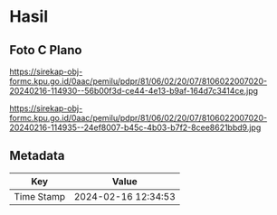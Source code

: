 # Hasil

## Foto C Plano

https://sirekap-obj-formc.kpu.go.id/0aac/pemilu/pdpr/81/06/02/20/07/8106022007020-20240216-114930--56b00f3d-ce44-4e13-b9af-164d7c3414ce.jpg

https://sirekap-obj-formc.kpu.go.id/0aac/pemilu/pdpr/81/06/02/20/07/8106022007020-20240216-114935--24ef8007-b45c-4b03-b7f2-8cee8621bbd9.jpg


## Metadata

| Key        | Value               |
| ---------- | ------------------- |
| Time Stamp | 2024-02-16 12:34:53 |



